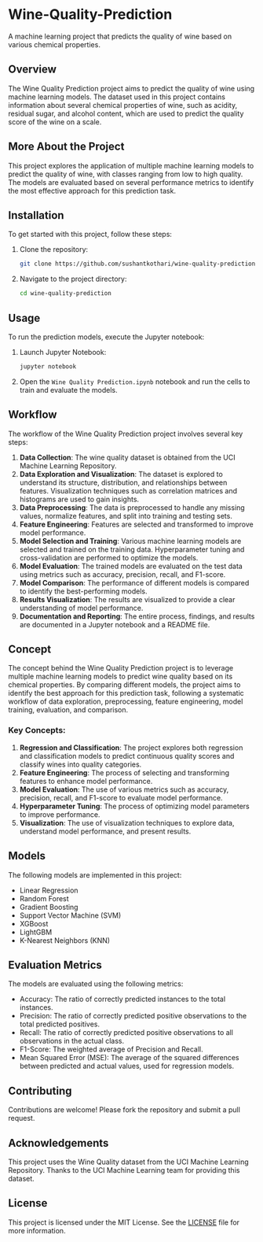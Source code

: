 # Wine-Quality-Prediction

A machine learning project that predicts the quality of wine based on various chemical properties.

## Overview

The Wine Quality Prediction project aims to predict the quality of wine using machine learning models. The dataset used in this project contains information about several chemical properties of wine, such as acidity, residual sugar, and alcohol content, which are used to predict the quality score of the wine on a scale.

## More About the Project

This project explores the application of multiple machine learning models to predict the quality of wine, with classes ranging from low to high quality. The models are evaluated based on several performance metrics to identify the most effective approach for this prediction task.

## Installation

To get started with this project, follow these steps:

1. Clone the repository:
    ```bash
    git clone https://github.com/sushantkothari/wine-quality-prediction.git
    ```
2. Navigate to the project directory:
    ```bash
    cd wine-quality-prediction
    ```

## Usage

To run the prediction models, execute the Jupyter notebook:

1. Launch Jupyter Notebook:
    ```bash
    jupyter notebook
    ```
2. Open the `Wine Quality Prediction.ipynb` notebook and run the cells to train and evaluate the models.

## Workflow

The workflow of the Wine Quality Prediction project involves several key steps:

1. **Data Collection**: The wine quality dataset is obtained from the UCI Machine Learning Repository.
2. **Data Exploration and Visualization**: The dataset is explored to understand its structure, distribution, and relationships between features. Visualization techniques such as correlation matrices and histograms are used to gain insights.
3. **Data Preprocessing**: The data is preprocessed to handle any missing values, normalize features, and split into training and testing sets.
4. **Feature Engineering**: Features are selected and transformed to improve model performance.
5. **Model Selection and Training**: Various machine learning models are selected and trained on the training data. Hyperparameter tuning and cross-validation are performed to optimize the models.
6. **Model Evaluation**: The trained models are evaluated on the test data using metrics such as accuracy, precision, recall, and F1-score.
7. **Model Comparison**: The performance of different models is compared to identify the best-performing models.
8. **Results Visualization**: The results are visualized to provide a clear understanding of model performance.
9. **Documentation and Reporting**: The entire process, findings, and results are documented in a Jupyter notebook and a README file.

## Concept

The concept behind the Wine Quality Prediction project is to leverage multiple machine learning models to predict wine quality based on its chemical properties. By comparing different models, the project aims to identify the best approach for this prediction task, following a systematic workflow of data exploration, preprocessing, feature engineering, model training, evaluation, and comparison.

### Key Concepts:

1. **Regression and Classification**: The project explores both regression and classification models to predict continuous quality scores and classify wines into quality categories.
2. **Feature Engineering**: The process of selecting and transforming features to enhance model performance.
3. **Model Evaluation**: The use of various metrics such as accuracy, precision, recall, and F1-score to evaluate model performance.
4. **Hyperparameter Tuning**: The process of optimizing model parameters to improve performance.
5. **Visualization**: The use of visualization techniques to explore data, understand model performance, and present results.

## Models

The following models are implemented in this project:
- Linear Regression
- Random Forest
- Gradient Boosting
- Support Vector Machine (SVM)
- XGBoost
- LightGBM
- K-Nearest Neighbors (KNN)

## Evaluation Metrics

The models are evaluated using the following metrics:

- Accuracy: The ratio of correctly predicted instances to the total instances.
- Precision: The ratio of correctly predicted positive observations to the total predicted positives.
- Recall: The ratio of correctly predicted positive observations to all observations in the actual class.
- F1-Score: The weighted average of Precision and Recall.
- Mean Squared Error (MSE): The average of the squared differences between predicted and actual values, used for regression models.

## Contributing

Contributions are welcome! Please fork the repository and submit a pull request.

## Acknowledgements

This project uses the Wine Quality dataset from the UCI Machine Learning Repository. Thanks to the UCI Machine Learning team for providing this dataset.

## License

This project is licensed under the MIT License. See the [LICENSE](LICENSE) file for more information.
